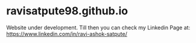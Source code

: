 # ravisatpute98.github.io
Website under development. Till then you can check my Linkedin Page at: 
https://www.linkedin.com/in/ravi-ashok-satpute/
